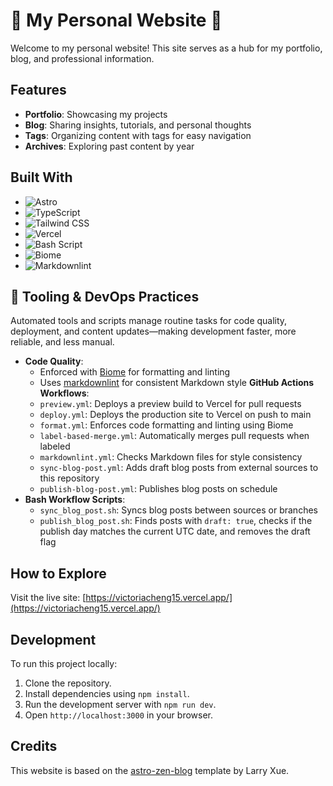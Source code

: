# 👋 My Personal Website 🐧

Welcome to my personal website! This site serves as a hub for my portfolio, blog, and professional information.

## Features

- **Portfolio**: Showcasing my projects
- **Blog**: Sharing insights, tutorials, and personal thoughts
- **Tags**: Organizing content with tags for easy navigation
- **Archives**: Exploring past content by year

## Built With

- ![Astro](https://img.shields.io/badge/Astro-BC52EE.svg?style=for-the-badge&logo=Astro&logoColor=white)
- ![TypeScript](https://img.shields.io/badge/TypeScript-3178C6.svg?style=for-the-badge&logo=TypeScript&logoColor=white)
- ![Tailwind CSS](https://img.shields.io/badge/Tailwind%20CSS-06B6D4.svg?style=for-the-badge&logo=Tailwind-CSS&logoColor=white)
- ![Vercel](https://img.shields.io/badge/Vercel-000000.svg?style=for-the-badge&logo=Vercel&logoColor=white)
- ![Bash Script](https://img.shields.io/badge/GNU%20Bash-4EAA25.svg?style=for-the-badge&logo=GNU-Bash&logoColor=white)
- ![Biome](https://img.shields.io/badge/Biome-29ABE2.svg?style=for-the-badge)
- ![Markdownlint](https://img.shields.io/badge/Markdownlint-000000.svg?style=for-the-badge)

## 🚀 Tooling & DevOps Practices

Automated tools and scripts manage routine tasks for code quality, deployment, and content updates—making development faster, more reliable, and less manual.

- **Code Quality**:
  - Enforced with [Biome](https://biomejs.dev/) for formatting and linting
  - Uses [markdownlint](https://github.com/DavidAnson/markdownlint) for consistent Markdown style
**GitHub Actions Workflows**:
  - `preview.yml`: Deploys a preview build to Vercel for pull requests
  - `deploy.yml`: Deploys the production site to Vercel on push to main
  - `format.yml`: Enforces code formatting and linting using Biome
  - `label-based-merge.yml`: Automatically merges pull requests when labeled
  - `markdownlint.yml`: Checks Markdown files for style consistency
  - `sync-blog-post.yml`: Adds draft blog posts from external sources to this repository
  - `publish-blog-post.yml`: Publishes blog posts on schedule
- **Bash Workflow Scripts**:
  - `sync_blog_post.sh`: Syncs blog posts between sources or branches
  - `publish_blog_post.sh`: Finds posts with `draft: true`, checks if the publish day matches the current UTC date, and removes the draft flag

## How to Explore

Visit the live site: [https://victoriacheng15.vercel.app/](https://victoriacheng15.vercel.app/)

## Development

To run this project locally:

1. Clone the repository.
2. Install dependencies using `npm install`.
3. Run the development server with `npm run dev`.
4. Open `http://localhost:3000` in your browser.

## Credits

This website is based on the [astro-zen-blog](https://github.com/larry-xue/astro-zen-blog) template by Larry Xue.
